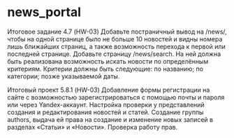 # news_portal
Итоговое задание 4.7 (HW-03)
Добавьте постраничный вывод на /news/, чтобы на одной странице было не больше 10 новостей и видны номера лишь ближайших страниц, а также возможность перехода к первой или последней странице.
Добавьте страницу /news/search. На ней должна быть реализована возможность искать новости по определённым критериям. Критерии должны быть следующие:
по названию;
по категории;
позже указываемой даты.



Итоговый проект 5.8.1 (HW-03)
Добавление формы регистрации на сайте с возможностью зарегистрироваться с помощью почты и пароля или через Yandex-аккаунт.
Настройка проверки у представлений создания и редактирования новостей и статей. Создание группы authors, выдача ей права на создание и изменение новых записей в разделах «Статьи» и «Новости».
Проверка работу прав.
